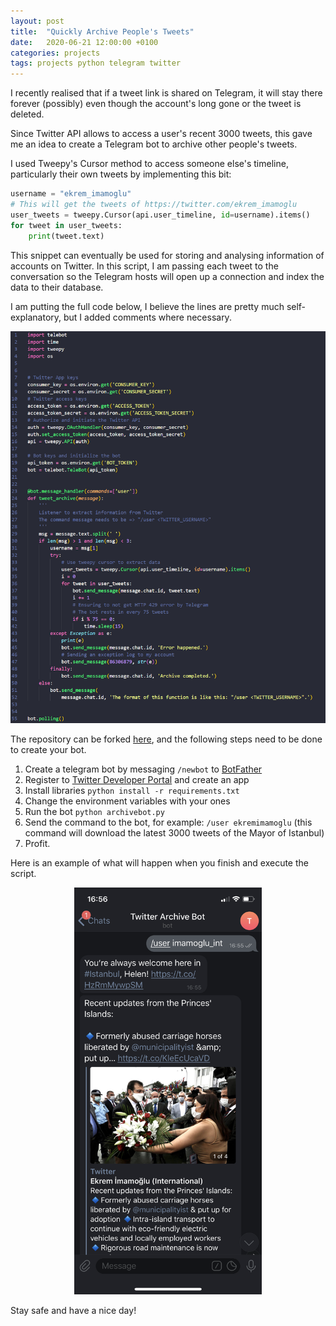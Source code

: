 ```yaml
---
layout: post
title:  "Quickly Archive People's Tweets"
date:   2020-06-21 12:00:00 +0100
categories: projects
tags: projects python telegram twitter
---
```


I recently realised that if a tweet link is shared on Telegram, it will stay there forever (possibly) even though the account's long gone or the tweet is deleted.

Since Twitter API allows to access a user's recent 3000 tweets, this gave me an idea to create a Telegram bot to archive other people's tweets.

I used Tweepy's Cursor method to access someone else's timeline, particularly their own tweets by implementing this bit:

```python
username = "ekrem_imamoglu"
# This will get the tweets of https://twitter.com/ekrem_imamoglu
user_tweets = tweepy.Cursor(api.user_timeline, id=username).items()
for tweet in user_tweets:
    print(tweet.text)
```

This snippet can eventually be used for storing and analysing information of accounts on Twitter. In this script, I am passing each tweet to the conversation so the Telegram hosts will open up a connection and index the data to their database.

I am putting the full code below, I believe the lines are pretty much self-explanatory, but I added comments where necessary.

![Script](/assets/archive_tweets/image_796.png)

The repository can be forked [here](https://github.com/gokhj/telegram-tweet-archive), and the following steps need to be done to create your bot.

1. Create a telegram bot by messaging ```/newbot``` to [BotFather](https://t.me/botfather)
2. Register to [Twitter Developer Portal](https://developer.twitter.com/en/apps) and create an app
3. Install libraries ```python install -r requirements.txt```
4. Change the environment variables with your ones
5. Run the bot ```python archivebot.py```
6. Send the command to the bot, for example: ```/user ekremimamoglu``` (this command will download the latest 3000 tweets of the Mayor of Istanbul)
7. Profit.

Here is an example of what will happen when you finish and execute the script.

<div style="text-align:center;">
<img src="/assets/archive_tweets/telegram_screenshot.png" alt="Screenshot from iPhone"
    title="Screenshot from iPhone" width="300"/>
</div>

Stay safe and have a nice day!